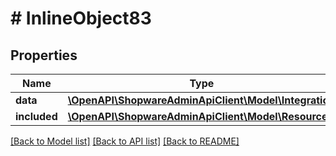 # # InlineObject83

## Properties

Name | Type | Description | Notes
------------ | ------------- | ------------- | -------------
**data** | [**\OpenAPI\ShopwareAdminApiClient\Model\Integration**](Integration.md) |  | [optional]
**included** | [**\OpenAPI\ShopwareAdminApiClient\Model\Resource[]**](Resource.md) |  | [optional]

[[Back to Model list]](../../README.md#models) [[Back to API list]](../../README.md#endpoints) [[Back to README]](../../README.md)
